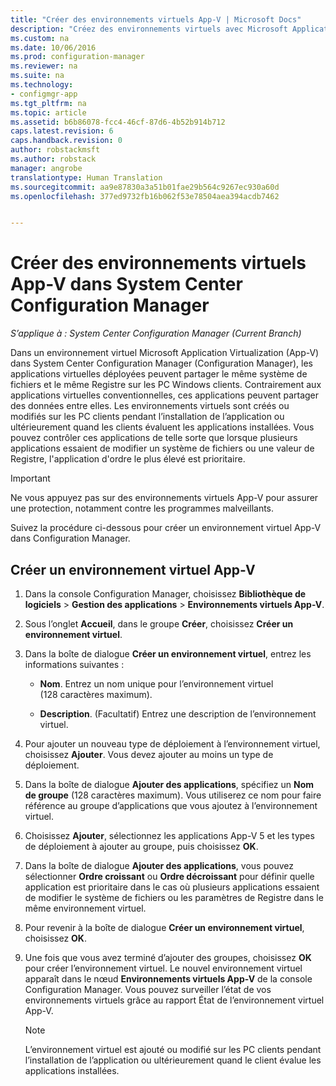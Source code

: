 ```yaml
---
title: "Créer des environnements virtuels App-V | Microsoft Docs"
description: "Créez des environnements virtuels avec Microsoft Application Virtualization pour permettre aux applications de partager des données entre elles."
ms.custom: na
ms.date: 10/06/2016
ms.prod: configuration-manager
ms.reviewer: na
ms.suite: na
ms.technology:
- configmgr-app
ms.tgt_pltfrm: na
ms.topic: article
ms.assetid: b6b86078-fcc4-46cf-87d6-4b52b914b712
caps.latest.revision: 6
caps.handback.revision: 0
author: robstackmsft
ms.author: robstack
manager: angrobe
translationtype: Human Translation
ms.sourcegitcommit: aa9e87830a3a51b01fae29b564c9267ec930a60d
ms.openlocfilehash: 377ed9732fb16b062f53e78504aea394acdb7462


---
```

# <a name="create-app-v-virtual-environments-in-system-center-configuration-manager"></a>Créer des environnements virtuels App-V dans System Center Configuration Manager

*S’applique à : System Center Configuration Manager (Current Branch)*

Dans un environnement virtuel Microsoft Application Virtualization (App-V) dans System Center Configuration Manager (Configuration Manager), les applications virtuelles déployées peuvent partager le même système de fichiers et le même Registre sur les PC Windows clients. Contrairement aux applications virtuelles conventionnelles, ces applications peuvent partager des données entre elles. Les environnements virtuels sont créés ou modifiés sur les PC clients pendant l’installation de l’application ou ultérieurement quand les clients évaluent les applications installées. Vous pouvez contrôler ces applications de telle sorte que lorsque plusieurs applications essaient de modifier un système de fichiers ou une valeur de Registre, l'application d'ordre le plus élevé est prioritaire.  

> [!IMPORTANT]  
>  Ne vous appuyez pas sur des environnements virtuels App-V pour assurer une protection, notamment contre les programmes malveillants.  

 Suivez la procédure ci-dessous pour créer un environnement virtuel App-V dans Configuration Manager.  

## <a name="create-an-app-v-virtual-environment"></a>Créer un environnement virtuel App-V  

1.  Dans la console Configuration Manager, choisissez **Bibliothèque de logiciels** > **Gestion des applications** > **Environnements virtuels App-V**.  

3.  Sous l’onglet **Accueil**, dans le groupe **Créer**, choisissez **Créer un environnement virtuel**.  

4.  Dans la boîte de dialogue **Créer un environnement virtuel**, entrez les informations suivantes :  

    -   **Nom**.  Entrez un nom unique pour l’environnement virtuel (128 caractères maximum).  

    -   **Description**. (Facultatif) Entrez une description de l’environnement virtuel.  

5.  Pour ajouter un nouveau type de déploiement à l’environnement virtuel, choisissez **Ajouter**. Vous devez ajouter au moins un type de déploiement.  

6.  Dans la boîte de dialogue **Ajouter des applications**, spécifiez un **Nom de groupe** (128 caractères maximum). Vous utiliserez ce nom pour faire référence au groupe d’applications que vous ajoutez à l’environnement virtuel.  

7.  Choisissez **Ajouter**, sélectionnez les applications App-V 5 et les types de déploiement à ajouter au groupe, puis choisissez **OK**.  

8.  Dans la boîte de dialogue **Ajouter des applications**, vous pouvez sélectionner **Ordre croissant** ou **Ordre décroissant** pour définir quelle application est prioritaire dans le cas où plusieurs applications essaient de modifier le système de fichiers ou les paramètres de Registre dans le même environnement virtuel.  

9. Pour revenir à la boîte de dialogue **Créer un environnement virtuel**, choisissez **OK**.  

10. Une fois que vous avez terminé d’ajouter des groupes, choisissez **OK** pour créer l’environnement virtuel. Le nouvel environnement virtuel apparaît dans le nœud **Environnements virtuels App-V** de la console Configuration Manager. Vous pouvez surveiller l’état de vos environnements virtuels grâce au rapport État de l’environnement virtuel App-V.  

    > [!NOTE]  
    >  L’environnement virtuel est ajouté ou modifié sur les PC clients pendant l’installation de l’application ou ultérieurement quand le client évalue les applications installées.  



<!--HONumber=Dec16_HO3-->


